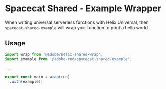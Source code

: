 # Spacecat Shared - Example Wrapper

When writing universal serverless functions with Helix Universal, then `spacecat-shared-example` will wrap your function
to print a hello world.

## Usage

```js
import wrap from '@adobe/helix-shared-wrap';
import example from '@adobe-rnd/spacecat-shared-example';

...

export const main = wrap(run)
  .with(example);
```
